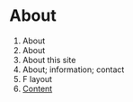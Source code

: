 # About

1. About
2. About
3. About this site
4. About; information; contact
5. F layout
6. [Content]()
